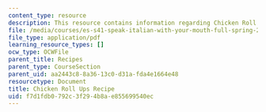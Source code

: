 ```yaml
---
content_type: resource
description: This resource contains information regarding Chicken Roll Ups Recipe.
file: /media/courses/es-s41-speak-italian-with-your-mouth-full-spring-2012/f7d1fdb0792c3f294b8ae855699540ec_MITES_S41S12_recipe_8b.pdf
file_type: application/pdf
learning_resource_types: []
ocw_type: OCWFile
parent_title: Recipes
parent_type: CourseSection
parent_uid: aa2443c8-8a36-13c0-d31a-fda4e1664e48
resourcetype: Document
title: Chicken Roll Ups Recipe
uid: f7d1fdb0-792c-3f29-4b8a-e855699540ec
---
```

